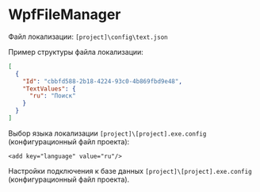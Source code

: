 # WpfFileManager

Файл локализации: `[project]\config\text.json`

Пример структуры файла локализации:

```JSON
[
  {
    "Id": "cbbfd588-2b18-4224-93c0-4b869fbd9e48",
    "TextValues": {
      "ru": "Поиск"
    }
  }
]
```

Выбор языка локализации `[project]\[project].exe.config` (конфигурационный файл проекта):

```XAML
<add key="language" value="ru"/>
```

Настройки подключения к базе данных `[project]\[project].exe.config` (конфигурационный файл проекта).
